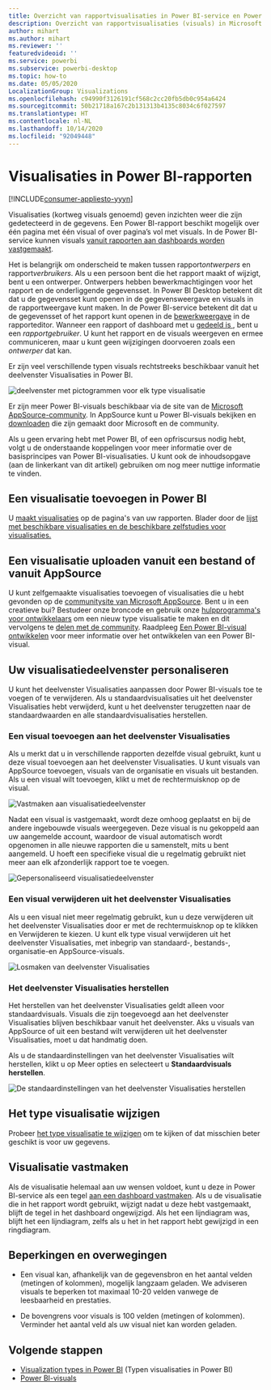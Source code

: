 ```yaml
---
title: Overzicht van rapportvisualisaties in Power BI-service en Power BI Desktop
description: Overzicht van rapportvisualisaties (visuals) in Microsoft Power BI.
author: mihart
ms.author: mihart
ms.reviewer: ''
featuredvideoid: ''
ms.service: powerbi
ms.subservice: powerbi-desktop
ms.topic: how-to
ms.date: 05/05/2020
LocalizationGroup: Visualizations
ms.openlocfilehash: c94990f3126191cf568c2cc20fb5db0c954a6424
ms.sourcegitcommit: 50b21718a167c2b131313b4135c8034c6f027597
ms.translationtype: HT
ms.contentlocale: nl-NL
ms.lasthandoff: 10/14/2020
ms.locfileid: "92049448"
---
```

# <a name="visualizations-in-power-bi-reports"></a>Visualisaties in Power BI-rapporten

[!INCLUDE[consumer-appliesto-yyyn](../includes/consumer-appliesto-yyyn.md)]    

Visualisaties (kortweg visuals genoemd) geven inzichten weer die zijn gedetecteerd in de gegevens. Een Power BI-rapport beschikt mogelijk over één pagina met één visual of over pagina’s vol met visuals. In de Power BI-service kunnen visuals [vanuit rapporten aan dashboards worden vastgemaakt](../create-reports/service-dashboard-pin-tile-from-report.md).

Het is belangrijk om onderscheid te maken tussen rapport*ontwerpers* en rapport*verbruikers*.  Als u een persoon bent die het rapport maakt of wijzigt, bent u een ontwerper.  Ontwerpers hebben bewerkmachtigingen voor het rapport en de onderliggende gegevensset. In Power BI Desktop betekent dit dat u de gegevensset kunt openen in de gegevensweergave en visuals in de rapportweergave kunt maken. In de Power BI-service betekent dit dat u de gegevensset of het rapport kunt openen in de [bewerkweergave](../consumer/end-user-reading-view.md) in de rapporteditor. Wanneer een rapport of dashboard met u [gedeeld is ](../consumer/end-user-shared-with-me.md), bent u een *rapportgebruiker*. U kunt het rapport en de visuals weergeven en ermee communiceren, maar u kunt geen wijzigingen doorvoeren zoals een *ontwerper* dat kan.

Er zijn veel verschillende typen visuals rechtstreeks beschikbaar vanuit het deelvenster Visualisaties in Power BI.

![deelvenster met pictogrammen voor elk type visualisatie](media/power-bi-report-visualizations/power-bi-icons.png)

Er zijn meer Power BI-visuals beschikbaar via de site van de [Microsoft AppSource-community](https://appsource.microsoft.com). In AppSource kunt u Power BI-visuals bekijken en [downloaden](https://appsource.microsoft.com/marketplace/apps?page=1&product=power-bi-visuals) die zijn gemaakt door Microsoft en de community.

Als u geen ervaring hebt met Power BI, of een opfriscursus nodig hebt, volgt u de onderstaande koppelingen voor meer informatie over de basisprincipes van Power BI-visualisaties.  U kunt ook de inhoudsopgave (aan de linkerkant van dit artikel) gebruiken om nog meer nuttige informatie te vinden.

## <a name="add-a-visualization-in-power-bi"></a>Een visualisatie toevoegen in Power BI

U [maakt visualisaties](power-bi-report-add-visualizations-i.md) op de pagina's van uw rapporten. Blader door de [lijst met beschikbare visualisaties en de beschikbare zelfstudies voor visualisaties.](power-bi-visualization-types-for-reports-and-q-and-a.md) 

## <a name="upload-a-visualization-from-a-file-or-from-appsource"></a>Een visualisatie uploaden vanuit een bestand of vanuit AppSource

U kunt zelfgemaakte visualisaties toevoegen of visualisaties die u hebt gevonden op de [communitysite van Microsoft AppSource](https://appsource.microsoft.com/marketplace/apps?product=power-bi-visuals). Bent u in een creatieve bui? Bestudeer onze broncode en gebruik onze [hulpprogramma's voor ontwikkelaars](../developer/visuals/environment-setup.md) om een nieuw type visualisatie te maken en dit vervolgens te [delen met de community](../developer/visuals/office-store.md). Raadpleeg [Een Power BI-visual ontwikkelen](../developer/visuals/develop-circle-card.md) voor meer informatie over het ontwikkelen van een Power BI-visual.

## <a name="personalize-your-visualization-pane"></a>Uw visualisatiedeelvenster personaliseren

U kunt het deelvenster Visualisaties aanpassen door Power BI-visuals toe te voegen of te verwijderen. Als u standaardvisualisaties uit het deelvenster Visualisaties hebt verwijderd, kunt u het deelvenster terugzetten naar de standaardwaarden en alle standaardvisualisaties herstellen.

### <a name="add-a-visual-to-the-visualization-pane"></a>Een visual toevoegen aan het deelvenster Visualisaties

Als u merkt dat u in verschillende rapporten dezelfde visual gebruikt, kunt u deze visual toevoegen aan het deelvenster Visualisaties. U kunt visuals van AppSource toevoegen, visuals van de organisatie en visuals uit bestanden. Als u een visual wilt toevoegen, klikt u met de rechtermuisknop op de visual.

![Vastmaken aan visualisatiedeelvenster](media/power-bi-report-visualizations/power-bi-pin-custom-visual-option.png)

Nadat een visual is vastgemaakt, wordt deze omhoog geplaatst en bij de andere ingebouwde visuals weergegeven. Deze visual is nu gekoppeld aan uw aangemelde account, waardoor de visual automatisch wordt opgenomen in alle nieuwe rapporten die u samenstelt, mits u bent aangemeld. U hoeft een specifieke visual die u regelmatig gebruikt niet meer aan elk afzonderlijk rapport toe te voegen.

![Gepersonaliseerd visualisatiedeelvenster](media/power-bi-report-visualizations/power-bi-personalized-visualization-pane.png)

### <a name="remove-a-visual-from-the-visualization-pane"></a>Een visual verwijderen uit het deelvenster Visualisaties

Als u een visual niet meer regelmatig gebruikt, kun u deze verwijderen uit het deelvenster Visualisaties door er met de rechtermuisknop op te klikken en Verwijderen te kiezen. U kunt elk type visual verwijderen uit het deelvenster Visualisaties, met inbegrip van standaard-, bestands-, organisatie-en AppSource-visuals.

![Losmaken van deelvenster Visualisaties](media/power-bi-report-visualizations/unpin-visual.png)

### <a name="restore-the-visualization-pane"></a>Het deelvenster Visualisaties herstellen

Het herstellen van het deelvenster Visualisaties geldt alleen voor standaardvisuals. Visuals die zijn toegevoegd aan het deelvenster Visualisaties blijven beschikbaar vanuit het deelvenster. Aks u visuals van AppSource of uit een bestand wilt verwijderen uit het deelvenster Visualisaties, moet u dat handmatig doen.

Als u de standaardinstellingen van het deelvenster Visualisaties wilt herstellen, klikt u op Meer opties en selecteert u **Standaardvisuals herstellen**.

![De standaardinstellingen van het deelvenster Visualisaties herstellen](media/power-bi-report-visualizations/restore-default.png)

## <a name="change-the-visualization-type"></a>Het type visualisatie wijzigen

Probeer [het type visualisatie te wijzigen](power-bi-report-change-visualization-type.md) om te kijken of dat misschien beter geschikt is voor uw gegevens.

## <a name="pin-the-visualization"></a>Visualisatie vastmaken

Als de visualisatie helemaal aan uw wensen voldoet, kunt u deze in Power BI-service als een tegel [aan een dashboard vastmaken](../create-reports/service-dashboard-pin-tile-from-report.md). Als u de visualisatie die in het rapport wordt gebruikt, wijzigt nadat u deze hebt vastgemaakt, blijft de tegel in het dashboard ongewijzigd. Als het een lijndiagram was, blijft het een lijndiagram, zelfs als u het in het rapport hebt gewijzigd in een ringdiagram.

## <a name="limitations-and-considerations"></a>Beperkingen en overwegingen
- Een visual kan, afhankelijk van de gegevensbron en het aantal velden (metingen of kolommen), mogelijk langzaam geladen.  We adviseren visuals te beperken tot maximaal 10-20 velden vanwege de leesbaarheid en prestaties. 

- De bovengrens voor visuals is 100 velden (metingen of kolommen). Verminder het aantal veld als uw visual niet kan worden geladen.

## <a name="next-steps"></a>Volgende stappen

* [Visualization types in Power BI](power-bi-visualization-types-for-reports-and-q-and-a.md) (Typen visualisaties in Power BI)
* [Power BI-visuals](../developer/visuals/power-bi-custom-visuals.md)
